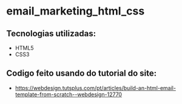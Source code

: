 # email_marketing_html_css

## Tecnologias utilizadas:
  - HTML5
  - CSS3

## Codigo feito usando do tutorial do site:
  - https://webdesign.tutsplus.com/pt/articles/build-an-html-email-template-from-scratch--webdesign-12770
